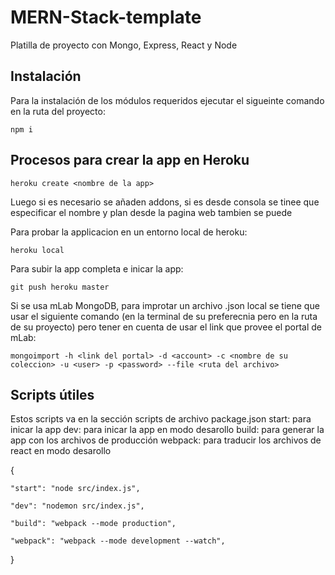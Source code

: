 # MERN-Stack-template

Platilla de proyecto con Mongo, Express, React y Node

## Instalación

Para la instalación de los módulos requeridos ejecutar el sigueinte comando en la ruta del proyecto:

`npm i`

## Procesos para crear la app en Heroku

`heroku create <nombre de la app>`

Luego si es necesario se añaden addons, si es desde consola se tinee que especificar el nombre y plan desde la pagina web tambien se puede

Para probar la applicacion en un entorno local de heroku:

`heroku local`

Para subir la app completa e inicar la app:

`git push heroku master`

Si se usa mLab MongoDB, para improtar un archivo .json local se tiene que usar el siguiente comando (en la terminal de su preferecnia pero en la ruta de su proyecto) pero tener en cuenta de usar el link que provee el portal de mLab:

`mongoimport -h <link del portal> -d <account> -c <nombre de su coleccion> -u <user> -p <password> --file <ruta del archivo>`

## Scripts útiles

Estos scripts va en la sección scripts de archivo package.json
start: para inicar la app
dev: para inicar la app en modo desarollo
build: para generar la app con los archivos de producción
webpack: para traducir los archivos de react en modo desarollo

{

    "start": "node src/index.js",

    "dev": "nodemon src/index.js",

    "build": "webpack --mode production",

    "webpack": "webpack --mode development --watch",

}
